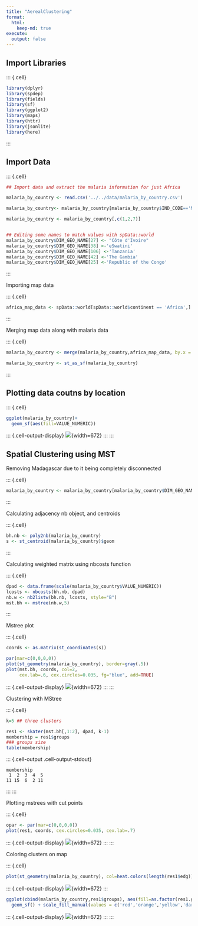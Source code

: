 ```yaml
---
title: "AerealClustering"
format:
  html:
    keep-md: true
execute:
  output: false
---
```





## Import Libraries


::: {.cell}

```{.r .cell-code}
library(dplyr)
library(spdep)
library(fields)
library(sf)
library(ggplot2)
library(maps)
library(httr)
library(jsonlite)
library(here)
```
:::



## Import Data


::: {.cell}

```{.r .cell-code}
## Import data and extract the malaria information for just Africa

malaria_by_country <- read.csv('../../data/malaria_by_country.csv')

malaria_by_country<- malaria_by_country[malaria_by_country$IND_CODE=='MALARIA_EST_INCIDENCE',]

malaria_by_country <- malaria_by_country[,c(1,2,7)]


## Editing some names to match values with spData::world
malaria_by_country$DIM_GEO_NAME[27] <- "Côte d'Ivoire"
malaria_by_country$DIM_GEO_NAME[38] <-'eSwatini'
malaria_by_country$DIM_GEO_NAME[106] <-'Tanzania'
malaria_by_country$DIM_GEO_NAME[42] <-'The Gambia'
malaria_by_country$DIM_GEO_NAME[25] <-'Republic of the Congo'
```
:::



Importing map data


::: {.cell}

```{.r .cell-code}
africa_map_data <- spData::world[spData::world$continent == 'Africa',]
```
:::



Merging map data along with malaria data


::: {.cell}

```{.r .cell-code}
malaria_by_country <- merge(malaria_by_country,africa_map_data, by.x = 'DIM_GEO_NAME', by.y = 'name_long')

malaria_by_country <- st_as_sf(malaria_by_country)
```
:::



## Plotting data coutns by location


::: {.cell}

```{.r .cell-code}
ggplot(malaria_by_country)+
  geom_sf(aes(fill=VALUE_NUMERIC))
```

::: {.cell-output-display}
![](aereal_clustering_files/figure-html/unnamed-chunk-5-1.png){width=672}
:::
:::




## Spatial Clustering using MST

Removing Madagascar due to it being completely disconnected


::: {.cell}

```{.r .cell-code}
malaria_by_country <- malaria_by_country[malaria_by_country$DIM_GEO_NAME != 'Madagascar',]
```
:::




Calculating adjacency nb object, and centroids


::: {.cell}

```{.r .cell-code}
bh.nb <- poly2nb(malaria_by_country)
s <- st_centroid(malaria_by_country)$geom
```
:::


Calculating weighted matrix using nbcosts function


::: {.cell}

```{.r .cell-code}
dpad <- data.frame(scale(malaria_by_country$VALUE_NUMERIC))
lcosts <- nbcosts(bh.nb, dpad)
nb.w <- nb2listw(bh.nb, lcosts, style="B")
mst.bh <- mstree(nb.w,5)
```
:::



Mstree plot


::: {.cell}

```{.r .cell-code}
coords <- as.matrix(st_coordinates(s))

par(mar=c(0,0,0,0))
plot(st_geometry(malaria_by_country), border=gray(.5))
plot(mst.bh, coords, col=2, 
     cex.lab=.6, cex.circles=0.035, fg="blue", add=TRUE)
```

::: {.cell-output-display}
![](aereal_clustering_files/figure-html/unnamed-chunk-9-1.png){width=672}
:::
:::




Clustering with MStree


::: {.cell}

```{.r .cell-code}
k=5 ## three clusters

res1 <- skater(mst.bh[,1:2], dpad, k-1) 
membership = res1$groups
### groups size
table(membership)
```

::: {.cell-output .cell-output-stdout}

```
membership
 1  2  3  4  5 
11 15  6  2 11 
```


:::
:::


Plotting mstrees with cut points


::: {.cell}

```{.r .cell-code}
opar <- par(mar=c(0,0,0,0))
plot(res1, coords, cex.circles=0.035, cex.lab=.7) 
```

::: {.cell-output-display}
![](aereal_clustering_files/figure-html/unnamed-chunk-11-1.png){width=672}
:::
:::




Coloring clusters on map


::: {.cell}

```{.r .cell-code}
plot(st_geometry(malaria_by_country), col=heat.colors(length(res1$edg))[res1$groups])
```

::: {.cell-output-display}
![](aereal_clustering_files/figure-html/unnamed-chunk-12-1.png){width=672}
:::

```{.r .cell-code}
ggplot(cbind(malaria_by_country,res1$groups), aes(fill=as.factor(res1.groups)))+
  geom_sf() + scale_fill_manual(values = c('red','orange','yellow','darkred','lightyellow'))
```

::: {.cell-output-display}
![](aereal_clustering_files/figure-html/unnamed-chunk-12-2.png){width=672}
:::
:::